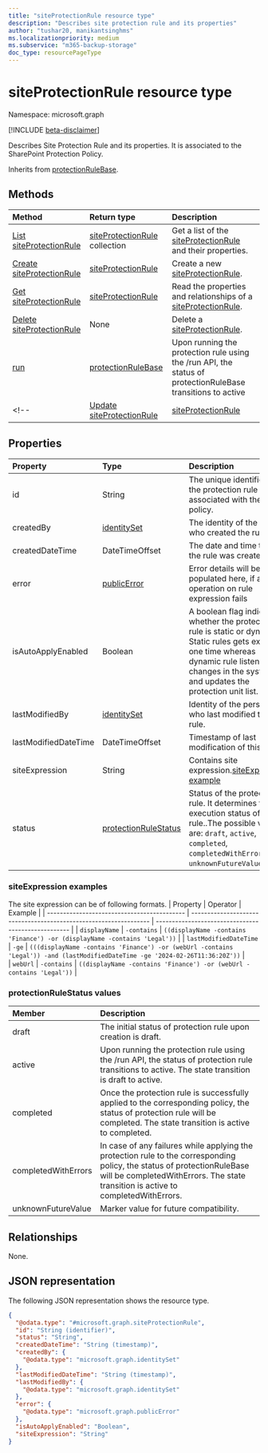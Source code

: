 ```yaml
---
title: "siteProtectionRule resource type"
description: "Describes site protection rule and its properties"
author: "tushar20, manikantsinghms"
ms.localizationpriority: medium
ms.subservice: "m365-backup-storage"
doc_type: resourcePageType
---
```


# siteProtectionRule resource type

Namespace: microsoft.graph

[!INCLUDE [beta-disclaimer](../../includes/beta-disclaimer.md)]

Describes Site Protection Rule and its properties. It is associated to the SharePoint Protection Policy.

Inherits from [protectionRuleBase](../resources/protectionrulebase.md).

## Methods
|Method|Return type|Description|
|:---|:---|:---|
|[List siteProtectionRule](../api/sharepointprotectionpolicy-list-siteinclusionrules.md)|[siteProtectionRule](../resources/siteprotectionrule.md) collection|Get a list of the [siteProtectionRule](../resources/siteprotectionrule.md) and their properties.|
|[Create siteProtectionRule](../api/sharepointprotectionpolicy-create-siteinclusionrules.md)|[siteProtectionRule](../resources/siteprotectionrule.md)|Create a new [siteProtectionRule](../resources/siteprotectionrule.md).|
|[Get siteProtectionRule](../api/sharepointprotectionpolicy-get-siteinclusionrules.md)|[siteProtectionRule](../resources/siteprotectionrule.md)|Read the properties and relationships of a [siteProtectionRule](../resources/siteprotectionrule.md).|
|[Delete siteProtectionRule](../api/sharepointprotectionpolicy-delete-siteinclusionrules.md)|None|Delete a [siteProtectionRule](../resources/siteprotectionrule.md).|
|[run](../api/siteprotectionrule-run.md)|[protectionRuleBase](../resources/protectionrulebase.md)|Upon running the protection rule using the /run API, the status of protectionRuleBase transitions to active|
<!-- |[Update siteProtectionRule](../api/siteprotectionrule-update.md)|[siteProtectionRule](../resources/siteprotectionrule.md)|Update the properties of a [siteProtectionRule](../resources/siteprotectionrule.md) object.| -->

## Properties
|Property|Type|Description|
|:---|:---|:---|
|id|String|The unique identifier of the protection rule associated with the policy.|
|createdBy|[identitySet](../resources/identityset.md)|The identity of the person who created the rule.|
|createdDateTime|DateTimeOffset|The date and time that the rule was created.|
|error|[publicError](../resources/publicerror.md)|Error details will be populated here, if any operation on rule expression fails|
|isAutoApplyEnabled|Boolean|A boolean flag indicating whether the protection rule is static or dynamic. Static rules gets executed one time whereas dynamic rule listens to all changes in the system and updates the protection unit list.|
|lastModifiedBy|[identitySet](../resources/identityset.md)|Identity of the person who last modified this rule.|
|lastModifiedDateTime|DateTimeOffset|Timestamp of last modification of this rule .|
|siteExpression|String|Contains site expression.[siteExpression example](../resources/siteprotectionrule.md#siteexpression-examples)|
|status|[protectionRuleStatus](../resources/protectionrulebase.md#protectionrulestatus-examples )|Status of the protection rule. It determines the execution status of the rule..The possible values are: `draft`, `active`, `completed`, `completedWithErrors`, `unknownFutureValue`.|

 ### siteExpression examples
The site expression can be of following formats.
| Property                                 | Operator                                | Example                                                                  |
| ------------------------------------------- | ----------------------------------------------------------------- | --------------------------------------------------- |
| `displayName`      | `-contains` |   `((displayName -contains 'Finance') -or (displayName -contains 'Legal'))`  |
| `lastModifiedDateTime` | `-ge` |    `(((displayName -contains 'Finance') -or (webUrl -contains 'Legal')) -and (lastModifiedDateTime -ge '2024-02-26T11:36:20Z'))`   |   
| `webUrl` | `-contains` |    `((displayName -contains 'Finance') -or (webUrl -contains 'Legal'))`     |

### protectionRuleStatus values
|Member | Description |
|:------|:------------|
|draft | The initial status of protection rule upon creation is draft.|
|active | Upon running the protection rule using the /run API, the status of protection rule transitions to active. The state transition is draft to active.|
|completed |Once the protection rule is successfully applied to the corresponding policy, the status of protection rule will be completed. The state transition is active to completed.|
|completedWithErrors | In case of any failures while applying the protection rule to the corresponding policy, the status of protectionRuleBase will be completedWithErrors. The state transition is active to completedWithErrors.|
|unknownFutureValue | Marker value for future compatibility.|

## Relationships
None.

## JSON representation
The following JSON representation shows the resource type.
<!-- {
  "blockType": "resource",
  "keyProperty": "id",
  "@odata.type": "microsoft.graph.siteProtectionRule",
  "baseType": "microsoft.graph.protectionRuleBase",
  "openType": false
}
-->
``` json
{
  "@odata.type": "#microsoft.graph.siteProtectionRule",
  "id": "String (identifier)",
  "status": "String",
  "createdDateTime": "String (timestamp)",
  "createdBy": {
    "@odata.type": "microsoft.graph.identitySet"
  },
  "lastModifiedDateTime": "String (timestamp)",
  "lastModifiedBy": {
    "@odata.type": "microsoft.graph.identitySet"
  },
  "error": {
    "@odata.type": "microsoft.graph.publicError"
  },
  "isAutoApplyEnabled": "Boolean",
  "siteExpression": "String"
}
```

